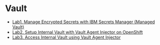 # Vault

* [Lab1. Manage Encrypted Secrets with IBM Secrets Manager (Managed Vault)](1_ibm_secrets_manager.md)
* [Lab2. Setup Internal Vault with Vault Agent Injector on OpenShift](2_setup_internal_vault.md)
* [Lab3. Access Internal Vault using Vault Agent Injector](3_access_internal_vault_using_injector_annotations.md)

